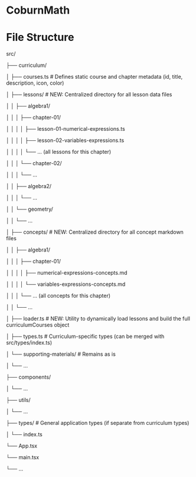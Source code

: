 # CoburnMath

# File Structure

src/

├── curriculum/

│   ├── courses.ts                  # Defines static course and chapter metadata (id, title, description, icon, color)

│   ├── lessons/                    # NEW: Centralized directory for all lesson data files

│   │   ├── algebra1/

│   │   │   ├── chapter-01/

│   │   │   │   ├── lesson-01-numerical-expressions.ts

│   │   │   │   ├── lesson-02-variables-expressions.ts

│   │   │   │   └── ... (all lessons for this chapter)

│   │   │   └── chapter-02/

│   │   │       └── ...

│   │   ├── algebra2/

│   │   │   └── ...

│   │   └── geometry/

│   │       └── ...

│   ├── concepts/                   # NEW: Centralized directory for all concept markdown files

│   │   ├── algebra1/

│   │   │   ├── chapter-01/

│   │   │   │   ├── numerical-expressions-concepts.md

│   │   │   │   └── variables-expressions-concepts.md

│   │   │   └── ... (all concepts for this chapter)

│   │   └── ...

│   ├── loader.ts                   # NEW: Utility to dynamically load lessons and build the full curriculumCourses object

│   ├── types.ts                    # Curriculum-specific types (can be merged with src/types/index.ts)

│   └── supporting-materials/       # Remains as is

│       └── ...

├── components/

│   └── ...

├── utils/

│   └── ...

├── types/                          # General application types (if separate from curriculum types)

│   └── index.ts

└── App.tsx

└── main.tsx

└── ...


